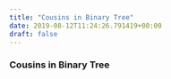```yaml
---
title: "Cousins in Binary Tree"
date: 2019-08-12T11:24:26.791419+00:00
draft: false
---
```


### Cousins in Binary Tree
